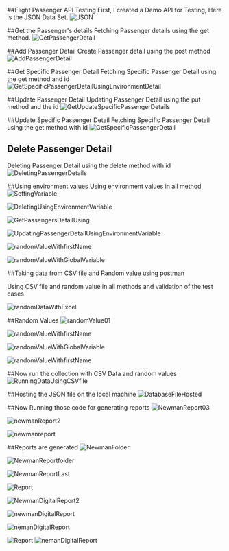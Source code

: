 ##Flight Passenger API Testing
First, I created a Demo API for Testing, Here is the JSON Data Set.
![JSON](https://user-images.githubusercontent.com/44100836/229287106-c476a52c-b771-4914-8dae-aacdbe87bed1.png)

##Get the Passenger's details
Fetching Passenger details using the get method.
![GetPassengerDetail](https://user-images.githubusercontent.com/44100836/229287242-152898a9-0790-4137-9b1a-bcdbec1d95ff.png)

##Add Passenger Detail
Create Passenger detail using the post method
![AddPassengerDetail](https://user-images.githubusercontent.com/44100836/229287343-97181749-01ad-4b3f-8493-73a9d6cce192.png)

##Get Specific Passenger Detail
Fetching Specific Passenger Detail using the get method and id
![GetSpecificPassengerDetailUsingEnvironmentDetail](https://user-images.githubusercontent.com/44100836/229287412-9a183e30-e44f-4814-a779-0d243db019f3.png)

##Update Passenger Detail
Updating Passenger Detail using the put method and the id
![GetUpdateSpecificPassengerDetails](https://user-images.githubusercontent.com/44100836/229287492-42da06bc-0603-4d83-a4bb-87267fe707f6.png)

##Update Specific Passenger Detail
Fetching Specific Passenger Detail using the get method with id
![GetSpecificPassengerDetail](https://user-images.githubusercontent.com/44100836/229287723-52b27d06-089d-4662-921f-ae6a97f27882.png)

## Delete Passenger Detail
Deleting Passenger Detail using the delete method with id
![DeletingPassengerDetails](https://user-images.githubusercontent.com/44100836/229287761-e7e8109a-5a43-4cc9-8851-22cf1d366483.png)

##Using environment values 
Using environment values in all method 
![SettingVariable](https://user-images.githubusercontent.com/44100836/229287822-2775c963-c4de-45ad-aca1-04f8f1baa78f.png)

![DeletingUsingEnvironmentVariable](https://user-images.githubusercontent.com/44100836/229287847-ef215687-3267-414a-a870-cfd055c3615a.png)

![GetPassengersDetailUsing](https://user-images.githubusercontent.com/44100836/229287854-e2de236f-b307-4421-86c6-0021924b6be7.png)

![UpdatingPassengerDetailUsingEnvironmentVariable](https://user-images.githubusercontent.com/44100836/229287880-e32b90e0-04f2-41e9-ad7b-9f259cfca6f0.png)

![randomValueWithfirstName](https://user-images.githubusercontent.com/44100836/229287896-62201c39-4d34-46f2-b781-d31234fe87dc.png)

![randomValueWithGlobalVariable](https://user-images.githubusercontent.com/44100836/229287903-a3b748ef-3ac3-4a6f-ba78-d8f5b2ed9514.png)

##Taking data from CSV file and Random value using postman

Using CSV file and random value in all methods and validation of the test cases

![randomDataWithExcel](https://user-images.githubusercontent.com/44100836/229287981-97c2c6a4-6716-4a24-9093-87994c7f31c6.png)

##Random Values 
![randomValue01](https://user-images.githubusercontent.com/44100836/229287995-da0f5490-6fe8-4221-910a-7b4ad1773b8e.png)



![randomValueWithfirstName](https://user-images.githubusercontent.com/44100836/229288005-4156c612-c3d8-411f-969b-67b4a1bd53c0.png)



![randomValueWithGlobalVariable](https://user-images.githubusercontent.com/44100836/229288012-a398ba07-0dc5-4604-a774-d8a8667b550b.png)



![randomValueWithfirstName](https://user-images.githubusercontent.com/44100836/229288027-715a359c-ee0c-4230-992e-8bdf57219620.png)




##Now run the collection with CSV Data and random values 
![RunningDataUsingCSVfile](https://user-images.githubusercontent.com/44100836/229288054-62b01b74-025d-4a2c-b34c-107a3a606e19.png)


##Hosting the JSON file on the local machine 
![DatabaseFileHosted](https://user-images.githubusercontent.com/44100836/229288152-9fa6d59e-409c-4e25-9119-16c78b732be6.png)


##Now Running those code for generating reports
![NewmanReport03](https://user-images.githubusercontent.com/44100836/229288195-520341c4-4f47-4c95-ab95-f0160152c857.png)

![newmanReport2](https://user-images.githubusercontent.com/44100836/229288201-72181861-48f2-46dc-b190-2b439eb46511.png)



![newmanreport](https://user-images.githubusercontent.com/44100836/229288204-fd904e9e-2ded-4b91-84f4-3d47ff4143a1.png)

##Reports are generated 
![NewmanFolder](https://user-images.githubusercontent.com/44100836/229288217-e3d5edd5-8e99-47a2-91a6-51b130b73521.png)



![NewmanReportfolder](https://user-images.githubusercontent.com/44100836/229288242-5f23c3b7-4ea2-43bf-bb28-32f36471c569.png)



![NewmanReportLast](https://user-images.githubusercontent.com/44100836/229288251-13cd2151-91c9-4479-a094-3743999abd2a.png)

![Report](https://user-images.githubusercontent.com/44100836/229288354-466a38d8-ff4b-45aa-8c64-c55506ce413d.png)



![NewmanDigitalReport2](https://user-images.githubusercontent.com/44100836/229288361-e55e49cc-87bc-461a-a576-e0cc5822efef.png)



![newmanDigitalReport](https://user-images.githubusercontent.com/44100836/229288364-cb0de4de-6638-4f81-a009-837a80036e37.png)



![nemanDigitalReport](https://user-images.githubusercontent.com/44100836/229288370-240d3b16-416a-4ba7-9f6b-b594b9b6248e.png)



![Report](https://user-images.githubusercontent.com/44100836/229288392-5c88a38b-4682-4edd-b56e-20dfc78723dc.png)
![nemanDigitalReport](https://user-images.githubusercontent.com/44100836/229288397-47e46154-1078-4db8-9588-cbc9639b151b.png)







